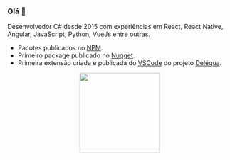 ### Olá 👋

Desenvolvedor C# desde 2015 com experiências em React, React Native, Angular, JavaScript, Python, VueJs entre outras.

* Pacotes publicados no [NPM](https://www.npmjs.com/settings/samuelrvg/packages).
* Primeiro package publicado no [Nugget](https://www.nuget.org/packages/DapperExtensions.Oracle/).
* Primeira extensão criada e publicada do [VSCode](https://marketplace.visualstudio.com/items?itemName=designliquido.designliquido-vscode) do projeto [Delégua](https://github.com/DesignLiquido/delegua-vscode).
 
 <div align="center">
  <a href="https://github.com/samuelrvg">
  <img height="180em" src="https://github-readme-stats.vercel.app/api?username=samuelrvg&show_icons=true&theme=onedark&include_all_commits=true&count_private=true"/>
</div>

<!--
**samuelrvg/samuelrvg** is a ✨ _special_ ✨ repository because its `README.md` (this file) appears on your GitHub profile.

Here are some ideas to get you started:

- 🔭 I’m currently working on ...
- 🌱 I’m currently learning ...
- 👯 I’m looking to collaborate on ...
- 🤔 I’m looking for help with ...
- 💬 Ask me about ...
- 📫 How to reach me: ...
- 😄 Pronouns: ...
- ⚡ Fun fact: ...
-->
